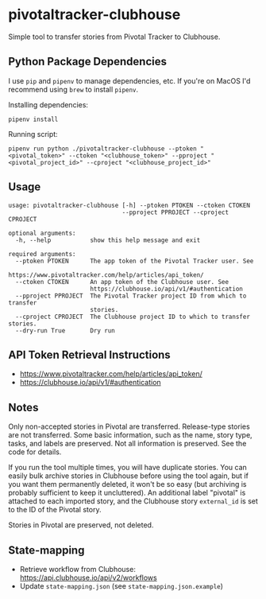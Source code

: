 # pivotaltracker-clubhouse

Simple tool to transfer stories from Pivotal Tracker to Clubhouse.

## Python Package Dependencies

I use `pip` and `pipenv` to manage dependencies, etc. If you're on MacOS I'd recommend using `brew` to install `pipenv`.

Installing dependencies:

```
pipenv install
```

Running script:

```
pipenv run python ./pivotaltracker-clubhouse --ptoken "<pivotal_token>" --ctoken "<clubhouse_token>" --pproject "<pivotal_project_id>" --cproject "<clubhouse_project_id>"
```

## Usage

```
usage: pivotaltracker-clubhouse [-h] --ptoken PTOKEN --ctoken CTOKEN
                                --pproject PPROJECT --cproject CPROJECT

optional arguments:
  -h, --help           show this help message and exit

required arguments:
  --ptoken PTOKEN      The app token of the Pivotal Tracker user. See
                       https://www.pivotaltracker.com/help/articles/api_token/
  --ctoken CTOKEN      An app token of the Clubhouse user. See
                       https://clubhouse.io/api/v1/#authentication
  --pproject PPROJECT  The Pivotal Tracker project ID from which to transfer
                       stories.
  --cproject CPROJECT  The Clubhouse project ID to which to transfer stories.
  --dry-run True       Dry run
```

## API Token Retrieval Instructions

- https://www.pivotaltracker.com/help/articles/api_token/
- https://clubhouse.io/api/v1/#authentication

## Notes

Only non-accepted stories in Pivotal are transferred. Release-type stories are not transferred. Some basic information, such as
the name, story type, tasks, and labels are preserved. Not all information is preserved. See the code for details.

If you run the tool multiple times, you will have duplicate stories.
You can easily bulk archive stories in Clubhouse before using the tool again,
but if you want them permanently deleted, it won't be so easy (but
archiving is probably sufficient to keep it uncluttered). An additional label
"pivotal" is attached to each imported story, and the Clubhouse story
`external_id` is set to the ID of the Pivotal story.

Stories in Pivotal are preserved, not deleted.

## State-mapping

- Retrieve workflow from Clubhouse: https://api.clubhouse.io/api/v2/workflows
- Update `state-mapping.json` (see `state-mapping.json.example`)
